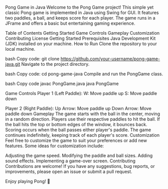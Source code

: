 Pong Game in Java
Welcome to the Pong Game project! This simple yet classic Pong game is implemented in Java using Swing for GUI. It features two paddles, a ball, and keeps score for each player. The game runs in a JFrame and offers a basic but entertaining gaming experience.

Table of Contents
Getting Started
Game Controls
Gameplay
Customization
Contributing
License
Getting Started
Prerequisites
Java Development Kit (JDK) installed on your machine.
How to Run
Clone the repository to your local machine.

bash
Copy code:
git clone https://github.com/your-username/pong-game-java.git
Navigate to the project directory.

bash
Copy code:
cd pong-game-java
Compile and run the PongGame class.

bash
Copy code
javac PongGame.java
java PongGame

Game Controls
Player 1 (Left Paddle):
W: Move paddle up
S: Move paddle down

Player 2 (Right Paddle):
Up Arrow: Move paddle up
Down Arrow: Move paddle down
Gameplay
The game starts with the ball in the center, moving in a random direction.
Players use their respective paddles to hit the ball.
If the ball hits the top or bottom edges of the window, it bounces back.
Scoring occurs when the ball passes either player's paddle.
The game continues indefinitely, keeping track of each player's score.
Customization
Feel free to customize the game to suit your preferences or add new features. Some ideas for customization include:

Adjusting the game speed.
Modifying the paddle and ball sizes.
Adding sound effects.
Implementing a game-over screen.
Contributing
Contributions are welcome! If you have any suggestions, bug reports, or improvements, please open an issue or submit a pull request.


Enjoy playing Pong! 🏓
